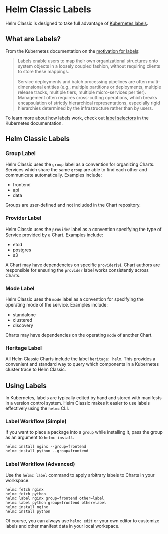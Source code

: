 # Helm Classic Labels

Helm Classic is designed to take full advantage of [Kubernetes labels](http://kubernetes.io/v1.0/docs/user-guide/labels.html).

## What are Labels?

From the Kubernetes documentation on the [motivation for labels](http://kubernetes.io/v1.0/docs/user-guide/labels.html#motivation):

> Labels enable users to map their own organizational structures onto system objects in a loosely coupled fashion, without requiring clients to store these mappings.
>
> Service deployments and batch processing pipelines are often multi-dimensional entities (e.g., multiple partitions or deployments, multiple release tracks, multiple tiers, multiple micro-services per tier). Management often requires cross-cutting operations, which breaks encapsulation of strictly hierarchical representations, especially rigid hierarchies determined by the infrastructure rather than by users.

To learn more about how labels work, check out [label selectors](http://kubernetes.io/v1.0/docs/user-guide/labels.html#label-selectors)
in the Kubernetes documentation.

## Helm Classic Labels

### Group Label

Helm Classic uses the `group` label as a convention for organizing Charts.  Services which share the same `group` are able to find each other and communicate automatically.  Examples include:

 * frontend
 * api
 * data

Groups are user-defined and not included in the Chart repository.

### Provider Label

Helm Classic uses the `provider` label as a convention specifying the type of Service provided by a Chart. Examples include:

* etcd
* postgres
* s3

A Chart may have dependencies on specific `provider`(s).  Chart authors are responsible for ensuring the `provider` label works consistently across Charts.

### Mode Label

Helm Classic uses the `mode` label as a convention for specifying the operating mode of the service.  Examples include:

* standalone
* clustered
* discovery

Charts may have dependencies on the operating `mode` of another Chart.

### Heritage Label

All Helm Classic Charts include the label `heritage: helm`. This provides a
convenient and standard way to query which components in a Kubernetes
cluster trace to Helm Classic.

## Using Labels

In Kubernetes, labels are typically edited by hand and stored with manifests in a version control system.  Helm Classic makes it easier to use labels effectively using the `helmc` CLI.

### Label Workflow (Simple)

If you want to place a package into a `group` while installing it, pass the group as an argument to `helmc install`.

```
helmc install nginx --group=frontend
helmc install python --group=frontend
```

### Label Workflow (Advanced)

Use the `helmc label` command to apply arbitrary labels to Charts in your workspace.

```
helmc fetch nginx
helmc fetch python
helmc label nginx group=frontend other=label
helmc label python group=frontend other=label
helmc install nginx
helmc install python
```

Of course, you can always use `helmc edit` or your own editor to customize labels and other manifest data in your local workspace.
